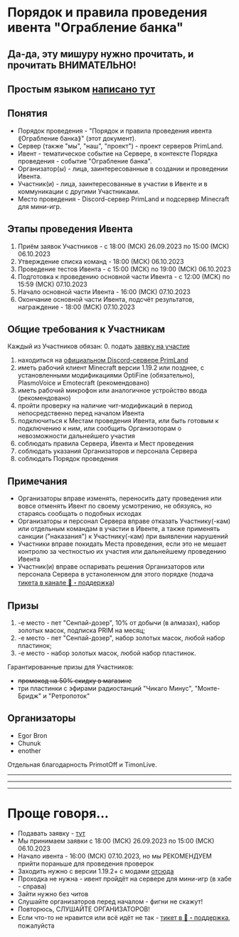 # Порядок и правила проведения ивента "Ограбление банка"
## Да-да, эту мишуру нужно прочитать, и прочитать ВНИМАТЕЛЬНО!
## Простым языком [написано тут](#%D0%BF%D1%80%D0%BE%D1%89%D0%B5-%D0%B3%D0%BE%D0%B2%D0%BE%D1%80%D1%8F)

## Понятия
* Порядок проведения - "Порядок и правила проведения ивента ⟪Ограбление банка⟫" (этот документ).
* Сервер (также "мы", "наш", "проект") - проект серверов PrimLand.
* Ивент - тематическое событие на Сервере, в контексте Порядка проведения - событие "Ограбление банка".
* Организатор(ы) - лица, заинтересованные в создании и проведении Ивента.
* Участник(и) - лица, заинтересованные в участии в Ивенте и в коммуникации с другими Участниками.
* Место проведения - Discord-сервер PrimLand и подсервер Minecraft для мини-игр.

## Этапы проведения Ивента
1. Приём заявок Участников - с 18:00 (МСК) 26.09.2023 по 15:00 (МСК) 06.10.2023
2. Утверждение списка команд - 18:00 (МСК) 06.10.2023
3. Проведение тестов Ивента - с 15:00 (МСК) по 19:00 (МСК) 06.10.2023
4. Подготовка к проведению основной части Ивента - с 12:00 (МСК) по 15:59 (МСК) 07.10.2023
5. Начало основной части Ивента - 16:00 (МСК) 07.10.2023
6. Окончание основной части Ивента, подсчёт результатов, награждение - 18:00 (МСК) 07.10.2023

## Общие требования к Участникам
Каждый из Участников обязан:
0. подать [заявку на участие](https://forms.yandex.ru/cloud/6511ec4ee010db4f6e330201/)
1. находиться на [официальном Discord-сервере PrimLand](https://discord.gg/Cz3YYgQjp6)
2. иметь рабочий клиент Minecraft версии 1.19.2 или позднее, с установленными модификациями OptiFine (обязательно), PlasmoVoice и Emotecraft (рекомендовано)
3. иметь рабочий микрофон или аналогичное устройство ввода (рекомендовано)
4. пройти проверку на наличие чит-модификаций в период непосредственно перед началом Ивента
5. подключиться к Местам проведения Ивента, или быть готовым к подключению к ним, или сообщить Организоторам о невозможности дальнейшего участия
6. соблюдать правила Сервера, Ивента и Мест проведения
7. соблюдать указания Организаторов и персонала Сервера
8. соблюдать Порядок проведения

## Примечания
* Организаторы вправе изменять, переносить дату проведения или вовсе отменять Ивент по своему усмотрению, не обязуясь, но стараясь сообщать о подобных исходах
* Организаторы и персонал Сервера вправе отказать Участнику(-кам) или отдельным командам в участии в Ивенте, а также применять санкции ("наказания") к Участнику(-кам) при выявлении нарушений
* Участники вправе покидать Места проведения, если это не мешает контролю за честностью их участия или дальнейшему проведению Ивента
* Участник(и) вправе оспаривать решения Организаторов или персонала Сервера в устаноленном для этого порядке (подача [тикета в канале 🎫・поддержка](https://discord.com/channels/1003710711056318575/1003710711664488449))

## Призы
1. -е место - пет "Сенпай-дозер", 10% от добычи (в алмазах), набор золотых масок, подписка PRIM на месяц;
2. -е место - пет "Сенпай-дозер", набор золотых масок, любой набор пластинок;
3. -е место - набор золотых масок, любой набор пластинок.

Гарантированные призы для Участников:
* ~~промокод на 50% скидку в магазине~~
* три пластинки с эфирами радиостанций "Чикаго Минус", "Монте-Бридж" и "Ретропоток"

## Организаторы
* Egor Bron
* Chunuk
* enother

Отдельная благодарность PrimotOff и TimonLive.

--------------------------------------
--------------------------------------
--------------------------------------


# Проще говоря...
* Подавать заявку - [тут](https://forms.yandex.ru/cloud/6511ec4ee010db4f6e330201/)
* Мы принимаем заявки с 18:00 (МСК) 26.09.2023 по 15:00 (МСК) 06.10.2023
* Начало ивента - 16:00 (МСК) 07.10.2023, но мы РЕКОМЕНДУЕМ прийти пораньше для проведения проверок
* Заходить нужно с версии 1.19.2+ с модами [отсюда](https://primland-fun.github.io/guide/mods.html)
* Проходка не нужна - ивент пройдёт на сервере для мини-игр (в хабе - справа)
* Зайти нужно без читов
* Слушайте организаторов перед началом - фигни не скажут!
* Повторюсь, СЛУШАЙТЕ ОРГАНИЗАТОРОВ!
* Если что-то не нравится или всё идёт не так - [тикет в 🎫・поддержка](https://discord.com/channels/1003710711056318575/1003710711664488449), пожалуйста
